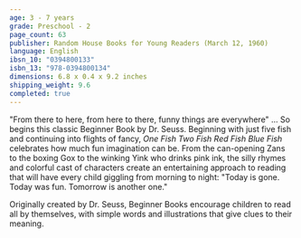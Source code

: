 ```yaml
---
age: 3 - 7 years
grade: Preschool - 2
page_count: 63
publisher: Random House Books for Young Readers (March 12, 1960)
language: English
ibsn_10: "0394800133"
isbn_13: "978-0394800134"
dimensions: 6.8 x 0.4 x 9.2 inches
shipping_weight: 9.6
completed: true
---
```


"From there to here, from here to there, funny things are everywhere" ... So begins this classic Beginner Book by Dr. Seuss. Beginning with just five fish and continuing into flights of fancy, *One Fish Two Fish Red Fish Blue Fish* celebrates how much fun imagination can be. From the can-opening Zans to the boxing Gox to the winking Yink who drinks pink ink, the silly rhymes and colorful cast of characters create an entertaining approach to reading that will have every child giggling from morning to night: "Today is gone. Today was fun. Tomorrow is another one."

Originally created by Dr. Seuss, Beginner Books encourage children to read all by themselves, with simple words and illustrations that give clues to their meaning.
